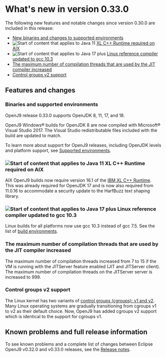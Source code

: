 <!--
* Copyright (c) 2017, 2022 IBM Corp. and others
*
* This program and the accompanying materials are made
* available under the terms of the Eclipse Public License 2.0
* which accompanies this distribution and is available at
* https://www.eclipse.org/legal/epl-2.0/ or the Apache
* License, Version 2.0 which accompanies this distribution and
* is available at https://www.apache.org/licenses/LICENSE-2.0.
*
* This Source Code may also be made available under the
* following Secondary Licenses when the conditions for such
* availability set forth in the Eclipse Public License, v. 2.0
* are satisfied: GNU General Public License, version 2 with
* the GNU Classpath Exception [1] and GNU General Public
* License, version 2 with the OpenJDK Assembly Exception [2].
*
* [1] https://www.gnu.org/software/classpath/license.html
* [2] http://openjdk.java.net/legal/assembly-exception.html
*
* SPDX-License-Identifier: EPL-2.0 OR Apache-2.0 OR GPL-2.0 WITH
* Classpath-exception-2.0 OR LicenseRef-GPL-2.0 WITH Assembly-exception
-->

# What's new in version 0.33.0

The following new features and notable changes since version 0.30.0 are included in this release:

- [New binaries and changes to supported environments](#binaries-and-supported-environments)
- ![Start of content that applies to Java 11](cr/java11.png) [XL C++ Runtime required on AIX](#xl-c-runtime-required-on-aix)
- ![Start of content that applies to Java 17 plus](cr/java17plus.png) [Linux reference compiler updated to gcc 10.3](#linux-reference-compiler-updated-to-gcc-103)
- [The maximum number of compilation threads that are used by the JIT compiler increased](#the-maximum-number-of-compilation-threads-that-are-used-by-the-jit-compiler-increased)
- [Control groups v2 support](#control-groups-v2-support)

## Features and changes

### Binaries and supported environments

OpenJ9 release 0.33.0 supports OpenJDK 8, 11, 17, and 18.

OpenJ9 Windows&reg; builds for OpenJDK 8 are now compiled with Microsoft&reg; Visual Studio 2017. The Visual Studio redistributable files included with the build are updated to match.

To learn more about support for OpenJ9 releases, including OpenJDK levels and platform support, see [Supported environments](openj9_support.md).

### ![Start of content that applies to Java 11](cr/java11.png) XL C++ Runtime required on AIX

AIX OpenJ9 builds now require version 16.1 of the [IBM XL C++ Runtime](https://www.ibm.com/support/pages/fix-list-xl-cc-runtime-aix#161X).
This was already required for OpenJDK 17 and is now also required from 11.0.16 to accommodate a security update to the HarfBuzz text shaping library.

### ![Start of content that applies to Java 17 plus](cr/java17plus.png) Linux reference compiler updated to gcc 10.3

Linux builds for all platforms now use gcc 10.3 instead of gcc 7.5. See the list of [build environments](openj9_support.md#build-environments).

### The maximum number of compilation threads that are used by the JIT compiler increased

The maximum number of compilation threads increased from 7 to 15 if the VM is running with the JITServer feature enabled (JIT and JITServer client). The maximum number of compilation threads on the JITServer server is increased to 999.

### Control groups v2 support

The Linux kernel has two variants of [control groups (cgroups): v1 and v2](https://man7.org/linux/man-pages/man7/cgroups.7.html). Many Linux operating systems are gradually transitioning from cgroups v1 to v2 as their default choice. Now, OpenJ9 has added cgroups v2 support which is identical to the support for cgroups v1.

## Known problems and full release information

To see known problems and a complete list of changes between Eclipse OpenJ9 v0.32.0 and v0.33.0 releases, see the [Release notes](https://github.com/eclipse-openj9/openj9/blob/master/doc/release-notes/0.33/0.33.md).

<!-- ==== END OF TOPIC ==== version0.33.md ==== -->
